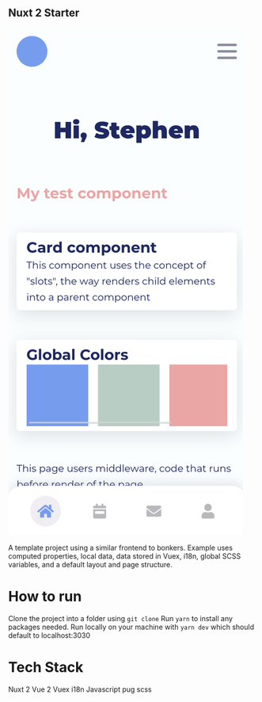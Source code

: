 ## Nuxt 2 Starter

![Screenshot](Screenshot.png)

A template project using a similar frontend to bonkers.
Example uses computed properties, local data, data stored in Vuex, i18n, global SCSS variables, and a default layout and page structure.

# How to run
Clone the project into a folder using `git clone`
Run `yarn` to install any packages needed.
Run locally on your machine with `yarn dev` which should default to localhost:3030

# Tech Stack
Nuxt 2
Vue 2
Vuex
i18n
Javascript
pug
scss
